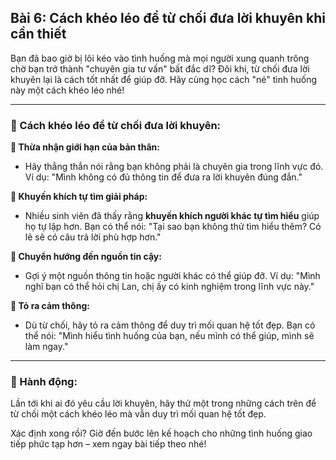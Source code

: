 ## Bài 6: Cách khéo léo để từ chối đưa lời khuyên khi cần thiết

Bạn đã bao giờ bị lôi kéo vào tình huống mà mọi người xung quanh trông chờ bạn trở thành "chuyên gia tư vấn" bất đắc dĩ? Đôi khi, từ chối đưa lời khuyên lại là cách tốt nhất để giúp đỡ. Hãy cùng học cách "né" tình huống này một cách khéo léo nhé!

---

### 📌 Cách khéo léo để từ chối đưa lời khuyên:

**🔹 Thừa nhận giới hạn của bản thân:**
- Hãy thẳng thắn nói rằng bạn không phải là chuyên gia trong lĩnh vực đó. Ví dụ: "Mình không có đủ thông tin để đưa ra lời khuyên đúng đắn."

**🔹 Khuyến khích tự tìm giải pháp:**
- Nhiều sinh viên đã thấy rằng **khuyến khích người khác tự tìm hiểu** giúp họ tự lập hơn. Bạn có thể nói: "Tại sao bạn không thử tìm hiểu thêm? Có lẽ sẽ có câu trả lời phù hợp hơn."

**🔹 Chuyển hướng đến nguồn tin cậy:**
- Gợi ý một nguồn thông tin hoặc người khác có thể giúp đỡ. Ví dụ: "Mình nghĩ bạn có thể hỏi chị Lan, chị ấy có kinh nghiệm trong lĩnh vực này."

**🔹 Tỏ ra cảm thông:**
- Dù từ chối, hãy tỏ ra cảm thông để duy trì mối quan hệ tốt đẹp. Bạn có thể nói: "Mình hiểu tình huống của bạn, nếu mình có thể giúp, mình sẽ làm ngay."

---

### 🚀 Hành động:

Lần tới khi ai đó yêu cầu lời khuyên, hãy thử một trong những cách trên để từ chối một cách khéo léo mà vẫn duy trì mối quan hệ tốt đẹp.

Xác định xong rồi? Giờ đến bước lên kế hoạch cho những tình huống giao tiếp phức tạp hơn – xem ngay bài tiếp theo nhé!
